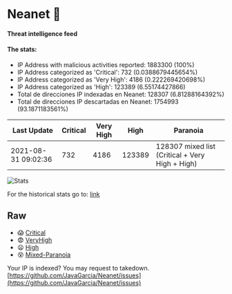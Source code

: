 # Neanet :hocho:
#### Threat intelligence feed
#### The stats:

- IP Address with malicious activities reported: 1883300 (100%)
- IP Address categorized as 'Critical':  732 (0.0388679445654%)
- IP Address categorized as 'Very High':  4186 (0.222269420698%)
- IP Address categorized as 'High':  123389 (6.55174427866)
- Total de direcciones IP indexadas en Neanet:  128307 (6.81288164392%)
- Total de direcciones IP descartadas en Neanet:  1754993 (93.1871183561%)

| Last Update | Critical | Very High | High | Paranoia |
| --- | --- | --- | --- | --- |
| 2021-08-31 09:02:36 | 732 | 4186 | 123389 | 128307 mixed list (Critical + Very High + High)|

![Stats](https://docs.google.com/spreadsheets/d/e/2PACX-1vSnaNMIXVabIpDJjufMlzH7poXnshF3mgd8Is1g9ytUEzVsP5my4Trn8f-xkoLLQ38xpL3HtmUexLo6/pubchart?oid=501124687&format=image)

For the historical stats go to: [link](/stats.csv)
## Raw
- :scream: [Critical](https://raw.githubusercontent.com/JavaGarcia/Neanet/master/blacklists/neanet_critical.txt)
- :fearful: [VeryHigh](https://raw.githubusercontent.com/JavaGarcia/Neanet/master/blacklists/neanet_veryHigh.txtt)
- :frowning: [High](https://raw.githubusercontent.com/JavaGarcia/Neanet/master/blacklists/neanet_high.txt)
- :dizzy_face: [Mixed-Paranoia](https://raw.githubusercontent.com/JavaGarcia/Neanet/master/blacklists/neanet_all.txt)


Your IP is indexed? You may request to takedown. [https://github.com/JavaGarcia/Neanet/issues](https://github.com/JavaGarcia/Neanet/issues)





















































































































































































































































































































































































































































































































































































































































































































































































































































































































































































































































































































































































































































































































































































































































































































































































































































































































































































































































































































































































































































































































































































































































































































































































































































































































































































































































































































































































































































































































































































































































































































































































































































































































































































































































































































































































































































































































































































































































































































































































































































































































































































































































































































































































































































































































































































































































































































































































































































































































































































































































































































































































































































































































































































































































































































































































































































































































































































































































































































































































































































































































































































































































































































































































































































































































































































































































































































































































































































































































































































































































































































































































































































































































































































































































































































































































































































































































































































































































































































































































































































































































































































































































































































































































































































































































































































































